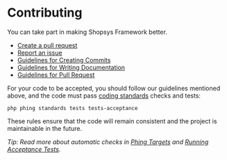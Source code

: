# Contributing

You can take part in making Shopsys Framework better.

* [Create a pull request](https://github.com/shopsys/shopsys/compare)
* [Report an issue](https://github.com/shopsys/shopsys/issues/new)
* [Guidelines for Creating Commits](./docs/contributing/guidelines-for-creating-commits.md)
* [Guidelines for Writing Documentation](./docs/contributing/guidelines-for-writing-documentation.md)
* [Guidelines for Pull Request](./docs/contributing/quidelines-for-pull-request.md)

For your code to be accepted, you should follow our guidelines mentioned above,
and the code must pass [coding standards](./docs/contributing/coding-standards.md) checks and tests:
```
php phing standards tests tests-acceptance
```

These rules ensure that the code will remain consistent and the project is maintainable in the future.

*Tip: Read more about automatic checks in [Phing Targets](./docs/introduction/phing-targets.md) and [Running Acceptance Tests](./docs/introduction/running-acceptance-tests.md).*
